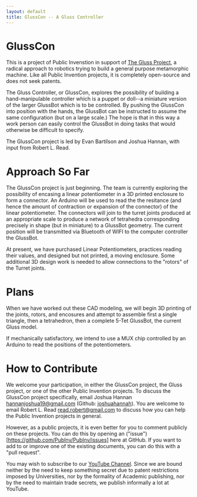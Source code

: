 ```yaml
---
layout: default
title: GlussCon -- A Gluss Controller
---
```



# GlussCon


This is a project of Public Invenstion in support of [The Gluss Project](http://pubinv.github.io/gluss/), a radical approach to robotics trying
to build a general purpose metamorphic machine. Like all Public Invention projects, it is completely open-source and does not seek patents.

The Gluss Controller, or GlussCon, explores the possibility of building a hand-manipulable controller which is a puppet or doll--a miniature version of
the larger GlussBot which is to be controlled.  By pushing the GlussCon into position with the hands, the GlussBot can be instructed to assume the same
configuration (but on a large scale.)  The hope is that in this way a work person can easily control the GlussBot in doing tasks that would otherwise
be difficult to specify.

The GlussCon project is led by Evan Bartilson and Joshua Hannan, with input from Robert L. Read.

# Approach So Far

The GlussCon project is just beginning.  The team is currently exploring the possibility of encasing a linear potentiometer in a 3D printed enclosure
to form a connector.  An Arduino will be used to read the the resitance (and hence the amount of contraction or expansion of the connector) of the
linear potentiometer.  The connectors will join to the turret joints produced at an appropriate scale to produce a network of tetrahedra
corresponding precisely in shape (but in miniature) to a GlussBot geometry.  The current position will be transmitted via Bluetooth of WIFI to
the computer controller the GlussBot.

At present, we have purchased Linear Potentiometers, practices reading their values, and designed but not printed, a moving enclosure.
Some additional 3D design work is needed to allow connections to the "rotors" of the Turret joints.

# Plans

When we have worked out these CAD modeling, we will begin 3D printing of the joints, rotors, and encosures and attempt to assemble first a
single triangle, then a tetrahedron, then a complete 5-Tet GlussBot, the current Gluss model.

If mechanically satisfactory, we intend to use a MUX chip controlled by an Arduino to read the positions of the potentiometers.


# How to Contribute

We welcome your participation, in either the GlussCon project, the Gluss project, or one of the other Public Invention projects.
To discuss the GlussCon project specifically, email Joshua Hannan 
<hannanjoshua19@gmail.com> (Github: [joshuahannah](https://github.com/joshuahannan)). You are welcome to email Robert L. Read <read.robert@gmail.com> to discuss how you can help the Public Invention projects in general.

However, as a public projects, it is even better for you to comment publicly
on these projects.
You can do this by opening an ("issue")[https://github.com/PubInv/PubInv/issues] here at GitHub.  If you want to add to or improve one of the existing documents, you can do this with a "pull request".

You may wish to subscribe to our <a href="https://www.youtube.com/watch?v=1T8XSMhwKUE">YouTube Channel</a>. Since we are bound neither by the need to keep something secret due to patent restrictions imposed by Universities, nor by the formality of Academic publishing, nor by the need to maintain trade secrets, we publish informally a lot at YouTube.

